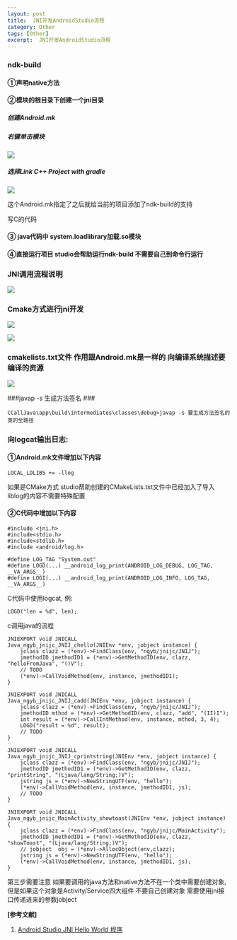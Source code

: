 ```yaml
---
layout: post
title:  JNI开发AndroidStudio流程
category: Other
tags: [Other]
excerpt:  JNI开发AndroidStudio流程
---
```


### ndk-build  ###

#### ①声明native方法 ####
 
#### ②模块的根目录下创建一个jni目录 ####

##### 创建Android.mk #####

##### 右键单击模块 #####

![](http://www.nangongyibin.com/assets/images/Android/55.png)

##### 选择Link C++ Project with gradle #####

![](http://www.nangongyibin.com/assets/images/Android/56.png)

这个Android.mk指定了之后就给当前的项目添加了ndk-build的支持

写C的代码 

#### ③ java代码中 system.loadlibrary加载.so模块 #### 
#### ④直接运行项目 studio会帮助运行ndk-build 不需要自己到命令行运行 ####

### JNI调用流程说明 ###

![](http://www.nangongyibin.com/assets/images/Android/57.png)

### Cmake方式进行jni开发 ###

![](http://www.nangongyibin.com/assets/images/Android/58.png)

![](http://www.nangongyibin.com/assets/images/Android/59.png)

### cmakelists.txt文件 作用跟Android.mk是一样的 向编译系统描述要编译的资源 ###

![](http://www.nangongyibin.com/assets/images/Android/60.png)

###javap -s 生成方法签名 ###

	CCallJava\app\build\intermediates\classes\debug>javap -s 要生成方法签名的类的全路径

### 向logcat输出日志: ###
 
#### ①Android.mk文件增加以下内容  ####

	LOCAL_LDLIBS += -llog 

如果是CMake方式 studio帮助创建的CMakeLists.txt文件中已经加入了导入liblog的内容不需要特殊配置

#### ②C代码中增加以下内容 ####

	#include <jni.h>
	#include<stdio.h>
	#include<stdlib.h>
	#include <android/log.h>
	
	#define LOG_TAG "System.out"
	#define LOGD(...) __android_log_print(ANDROID_LOG_DEBUG, LOG_TAG, __VA_ARGS__)
	#define LOGI(...) __android_log_print(ANDROID_LOG_INFO, LOG_TAG, __VA_ARGS__)

C代码中使用logcat, 例:

	LOGD("len = %d", len);

c调用java的流程

	JNIEXPORT void JNICALL
	Java_ngyb_jnijc_JNIJ_chello(JNIEnv *env, jobject instance) {
	    jclass clazz = (*env)->FindClass(env, "ngyb/jnijc/JNIJ");
	    jmethodID jmethodID1 = (*env)->GetMethodID(env, clazz, "helloFromJava", "()V");
	    // TODO
	    (*env)->CallVoidMethod(env, instance, jmethodID1);
	}
	
	JNIEXPORT void JNICALL
	Java_ngyb_jnijc_JNIJ_cadd(JNIEnv *env, jobject instance) {
	    jclass clazz = (*env)->FindClass(env, "ngyb/jnijc/JNIJ");
	    jmethodID mthod = (*env)->GetMethodID(env, clazz, "add", "(II)I");
	    int result = (*env)->CallIntMethod(env, instance, mthod, 3, 4);
	    LOGD("result = %d", result);
	    // TODO
	}
	
	JNIEXPORT void JNICALL
	Java_ngyb_jnijc_JNIJ_cprintstring(JNIEnv *env, jobject instance) {
	    jclass clazz = (*env)->FindClass(env, "ngyb/jnijc/JNIJ");
	    jmethodID jmethodID1 = (*env)->GetMethodID(env, clazz, "printString", "(Ljava/lang/String;)V");
	    jstring js = (*env)->NewStringUTF(env, "hello");
	    (*env)->CallVoidMethod(env, instance, jmethodID1, js);
	    // TODO
	}
	
	JNIEXPORT void JNICALL
	Java_ngyb_jnijc_MainActivity_showtoast(JNIEnv *env, jobject instance) {
	    jclass clazz = (*env)->FindClass(env, "ngyb/jnijc/MainActivity");
	    jmethodID jmethodID1 = (*env)->GetMethodID(env, clazz, "showToast", "(Ljava/lang/String;)V");
	    // jobject  obj = (*env)->AllocObject(env,clazz);
	    jstring js = (*env)->NewStringUTF(env, "hello");
	    (*env)->CallVoidMethod(env, instance, jmethodID1, js);
	}

第三步需要注意 如果要调用的java方法和native方法不在一个类中需要创建对象,但是如果这个对象是Activity/Service四大组件 
不要自己创建对象 需要使用jni接口传递进来的参数jobject

**[参考文献]**

1. [Android Studio JNI Hello World 程序](http://www.xiaoheidiannao.com/articles/Hello-World-For-Android-JNI.html "Android Studio JNI Hello World 程序")